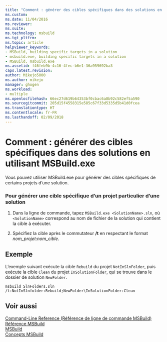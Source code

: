 ```yaml
---
title: "Comment : générer des cibles spécifiques dans des solutions en utilisant MSBuild.exe | Microsoft Docs"
ms.custom: 
ms.date: 11/04/2016
ms.reviewer: 
ms.suite: 
ms.technology: msbuild
ms.tgt_pltfrm: 
ms.topic: article
helpviewer_keywords:
- MSBuild, building specific targets in a solution
- msbuild.exe, building specific targets in a solution
- MSBuild, msbuild.exe
ms.assetid: f46feb9b-4c16-4fec-b6e1-36a959692ba3
caps.latest.revision: 
author: Mikejo5000
ms.author: mikejo
manager: ghogen
ms.workload:
- multiple
ms.openlocfilehash: 66ec27d619b64353bf0cbac6a8b92c582ef5a590
ms.sourcegitcommit: 205d15f4558315e585c67f33d5335d5b41d0fcea
ms.translationtype: HT
ms.contentlocale: fr-FR
ms.lasthandoff: 02/09/2018
---
```

# <a name="how-to-build-specific-targets-in-solutions-by-using-msbuildexe"></a>Comment : générer des cibles spécifiques dans des solutions en utilisant MSBuild.exe
Vous pouvez utiliser MSBuild.exe pour générer des cibles spécifiques de certains projets d’une solution.  
  
### <a name="to-build-a-specific-target-of-a-specific-project-in-a-solution"></a>Pour générer une cible spécifique d’un projet particulier d’une solution  
  
1.  Dans la ligne de commande, tapez `MSBuild.exe <SolutionName>.sln`, où `<SolutionName>` correspond au nom de fichier de la solution qui contient la cible à exécuter.  
  
2.  Spécifiez la cible après le commutateur **/t** en respectant le format *nom_projet*:*nom_cible*.  
  
## <a name="example"></a>Exemple  
 L’exemple suivant exécute la cible `Rebuild` du projet `NotInSlnFolder`, puis exécute la cible `Clean` du projet `InSolutionFolder`, qui se trouve dans le dossier de solution `NewFolder`.  
  
```  
msbuild SlnFolders.sln /t:NotInSlnfolder:Rebuild;NewFolder\InSolutionFolder:Clean  
```  
  
## <a name="see-also"></a>Voir aussi  
 [Command-Line Reference (Référence de ligne de commande MSBuild)](../msbuild/msbuild-command-line-reference.md)   
 [Référence MSBuild](../msbuild/msbuild-reference.md)   
 [MSBuild](../msbuild/msbuild.md)  
 [Concepts MSBuild](../msbuild/msbuild-concepts.md)
